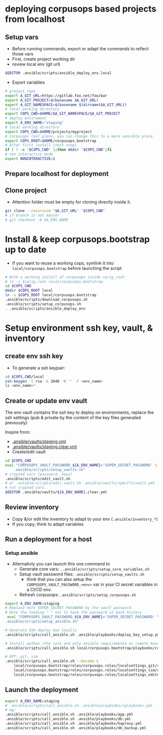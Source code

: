 # deploying corpusops based projects from localhost

## Setup vars
- Before running commands, export or adapt the commands to reflect those vars
- First, create project working dir
- review local env (git url)
```sh
$EDITOR .ansible/scripts/ansible_deploy_env.local
```

- Export variables
```sh
# project repo
export A_GIT_URL=https://gitlab.foo.net/foo/bar
export A_GIT_PROJECT=$(basename $A_GIT_URL)
export A_GIT_NAMESPACE=$(basename $(dirname($A_GIT_URL))
# local working directory
export COPS_CWD=$HOME/$A_GIT_NAMESPACE/$A_GIT_PROJECT
# deploy enviroment
export A_ENV_NAME="staging"
# local working directory
export COPS_CWD=$HOME/projects/myproject
# corpusops real place, you can change this to a more sensible place
export COPS_ROOT=$HOME/corpusops.bootstrap
# After first install (next step)
if [ ! -e "$COPS_CWD" ];then mkdir "$COPS_CWD";fi
# non interactive mode
export NONINTERACTIVE=1
```

## Prepare localhost for deployment
##  Clone project
- Attention folder must be empty for cloning directly inside it.
```sh
git clone --recursive "$A_GIT_URL" "$COPS_CWD"
# if branch is not master
# git checkout -b $A_ENV_NAME
```

# Install & keep corpusops.bootstrap up to date
- If you want to reuse a working cops, symlink it into <br/>
  ``local/corpusops.bootstrap`` before launching the script

```sh
# With a working install of corpusops inside corig_root
# ln -s $corig_root local/corpusops.bootstrap
cd $COPS_CWD
mkdir $COPS_ROOT local
ln -s $COPS_ROOT local/corpusops.bootstrap
.ansible/scripts/download_corpusops.sh
.ansible/scripts/setup_corpusops.sh
. .ansible/scripts/ansible_deploy_env
```

# Setup environment ssh key, vault, & inventory
## create env ssh key
- To generate a ssh keypair:
```sh
cd $COPS_CWD/local
ssh-keygen -t rsa -b 2048 -N '' -f <env_name>
ls <env_name>*
```

## Create or update env vault
The env vault contains the ssh key to deploy on environments, replace the ssh settings (pub & private by the content of the key files generated previously)

Inspire from:
- [.ansible/vaults/staging.yml](../.ansible/vaults/staging.yml)
- [.ansible/vaults/staging.clear.yml](../.ansible/vaults/staging.clear.yml)
- Create/edit vault
```sh
cd $COPS_CWD
eval "CORPUSOPS_VAULT_PASSWORD_${A_ENV_NAME}='SUPER_SECRET_PASSWORD' \
    .ansible/scripts/setup_vaults.sh"
# crypted vars (password, keys)
.ansible/scripts/edit_vault.sh
# or .ansible/scripts/edit_vault.sh .ansible/vaults/specificvault.yml
# not crypted vars
$EDITOR .ansible/vaults/${A_ENV_NAME}.clear.yml
```

## Review inventory
- Copy &/or edit the inventory to adapt to your env (``.ansible/inventory_*``)
- If you copy, think to adapt variables

## Run a deployment for a host

### Setup ansible
- Alternativly you can launch this one command to
    - Generate core vars: ``..ansible/scripts/setup_core_variables.sh``
    - Setup vault password files: ``.ansible/scripts/setup_vaults.sh``
      - think that you can also setup the
        ``CORPUSOPS_VAULT_PASSWORD_<env>`` var
        in your CI secret variables in a CI/CD env.
    - Refresh corpusops: ``.ansible/scripts/setup_corpusops.sh``
```sh
export A_ENV_NAME=staging
# Replace here SUPER_SECRET_PASSWORD by the vault password
# Note the leading " " not to have the password in bash history
 eval "CORPUSOPS_VAULT_PASSWORD_${A_ENV_NAME}='SUPER_SECRET_PASSWORD' \
.ansible/scripts/setup_ansible.sh"

# Generate SSH deploy key locally
.ansible/scripts/call_ansible.sh .ansible/playbooks/deploy_key_setup.yml

# Install python (the sole and only ansible requirementà on remote boxes
.ansible/scripts/call_ansible.sh local/corpusops.bootstrap/playbooks/corpusops/base.yml -vv

# OPT: git, vim
.ansible/scripts/call_ansible.sh --become \
    local/corpusops.bootstrap/roles/corpusops.roles/localsettings_git/role.yml \
    local/corpusops.bootstrap/roles/corpusops.roles/localsettings_vim/role.yml \
    local/corpusops.bootstrap/roles/corpusops.roles/localsettings_editor/role.yml
```

## Launch the deployment
```sh
export A_ENV_NAME=staging
# .ansible/scripts/call_ansible.sh .ansible/playbooks/<playbook>.yml
# eg:
.ansible/scripts/call_ansible.sh .ansible/playbooks/app.yml
.ansible/scripts/call_ansible.sh .ansible/playbooks/db.yml
.ansible/scripts/call_ansible.sh .ansible/playbooks/haproxy.yml
.ansible/scripts/call_ansible.sh .ansible/playbooks/db_backup.yml
```





